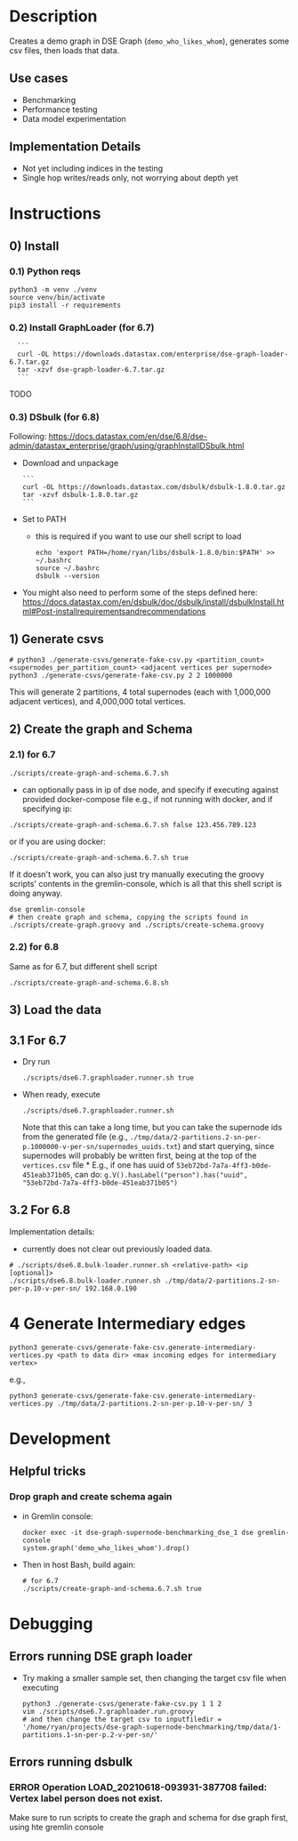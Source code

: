 # Description

Creates a demo graph in DSE Graph (`demo_who_likes_whom`), generates some csv files, then loads that data. 

## Use cases
- Benchmarking
- Performance testing
- Data model experimentation

## Implementation Details
- Not yet including indices in the testing
- Single hop writes/reads only, not worrying about depth yet

# Instructions

## 0) Install
### 0.1) Python reqs
```
python3 -m venv ./venv 
source venv/bin/activate
pip3 install -r requirements
```

### 0.2) Install GraphLoader (for 6.7)
      ```
      curl -OL https://downloads.datastax.com/enterprise/dse-graph-loader-6.7.tar.gz
      tar -xzvf dse-graph-loader-6.7.tar.gz
      ```
TODO

### 0.3) DSbulk (for 6.8)
Following: https://docs.datastax.com/en/dse/6.8/dse-admin/datastax_enterprise/graph/using/graphInstallDSbulk.html

- Download and unpackage

      ```
      curl -OL https://downloads.datastax.com/dsbulk/dsbulk-1.8.0.tar.gz
      tar -xzvf dsbulk-1.8.0.tar.gz
      ```
- Set to PATH
    * this is required if you want to use our shell script to load
        ```
        echo 'export PATH=/home/ryan/libs/dsbulk-1.8.0/bin:$PATH' >> ~/.bashrc 
        source ~/.bashrc
        dsbulk --version

        ```

- You might also need to perform some of the steps defined here: https://docs.datastax.com/en/dsbulk/doc/dsbulk/install/dsbulkInstall.html#Post-installrequirementsandrecommendations

## 1) Generate csvs

```
# python3 ./generate-csvs/generate-fake-csv.py <partition_count> <supernodes_per_partition_count> <adjacent vertices per supernode>
python3 ./generate-csvs/generate-fake-csv.py 2 2 1000000
```
This will generate 2 partitions, 4 total supernodes (each with 1,000,000 adjacent vertices), and 4,000,000 total vertices.

## 2) Create the graph and Schema 
### 2.1) for 6.7
```
./scripts/create-graph-and-schema.6.7.sh
```
- can optionally pass in ip of dse node, and specify if executing against provided docker-compose file e.g., if not running with docker, and if specifying ip:
```
./scripts/create-graph-and-schema.6.7.sh false 123.456.789.123
```
or if you are using docker:
```
./scripts/create-graph-and-schema.6.7.sh true
```


If it doesn't work, you can also just try manually executing the groovy scripts' contents in the gremlin-console, which is all that this shell script is doing anyway. 
```
dse gremlin-console
# then create graph and schema, copying the scripts found in ./scripts/create-graph.groovy and ./scripts/create-schema.groovy
```

### 2.2) for 6.8
Same as for 6.7, but different shell script
```
./scripts/create-graph-and-schema.6.8.sh 
```




## 3) Load the data

## 3.1 For 6.7
- Dry run

    ```
    ./scripts/dse6.7.graphloader.runner.sh true
    ```

- When ready, execute
    ```
    ./scripts/dse6.7.graphloader.runner.sh
    ```

    Note that this can take a long time, but you can take the supernode ids from the generated file (e.g., `./tmp/data/2-partitions.2-sn-per-p.1000000-v-per-sn/supernodes_uuids.txt`) and start querying, since supernodes will probably be written first, being at the top of the `vertices.csv` file
      * E.g., if one has uuid of `53eb72bd-7a7a-4ff3-b0de-451eab371b05`, can do:
          ```
          g.V().hasLabel("person").has("uuid", "53eb72bd-7a7a-4ff3-b0de-451eab371b05")
          ```

## 3.2 For 6.8
Implementation details:
- currently does not clear out previously loaded data. 

```
# ./scripts/dse6.8.bulk-loader.runner.sh <relative-path> <ip [optional]>
./scripts/dse6.8.bulk-loader.runner.sh ./tmp/data/2-partitions.2-sn-per-p.10-v-per-sn/ 192.168.0.190
```

# 4 Generate Intermediary edges
```
python3 generate-csvs/generate-fake-csv.generate-intermediary-vertices.py <path to data dir> <max incoming edges for intermediary vertex>
```
e.g., 
```
python3 generate-csvs/generate-fake-csv.generate-intermediary-vertices.py ./tmp/data/2-partitions.2-sn-per-p.10-v-per-sn/ 3
```

# Development
## Helpful tricks
### Drop graph and create schema again
- in Gremlin console: 

    ```
    docker exec -it dse-graph-supernode-benchmarking_dse_1 dse gremlin-console
    system.graph('demo_who_likes_whom').drop()
    ```
- Then in host Bash, build again:
    ```
    # for 6.7
    ./scripts/create-graph-and-schema.6.7.sh true
    ```

# Debugging
## Errors running DSE graph loader
- Try making a smaller sample set, then changing the target csv file when executing
    ```
    python3 ./generate-csvs/generate-fake-csv.py 1 1 2
    vim ./scripts/dse6.7.graphloader.run.groovy
    # and then change the target csv to inputfiledir = '/home/ryan/projects/dse-graph-supernode-benchmarking/tmp/data/1-partitions.1-sn-per-p.2-v-per-sn/'
    ```
## Errors running dsbulk
### ERROR Operation LOAD_20210618-093931-387708 failed: Vertex label person does not exist.
Make sure to run scripts to create the graph and schema for dse graph first, using hte gremlin console

